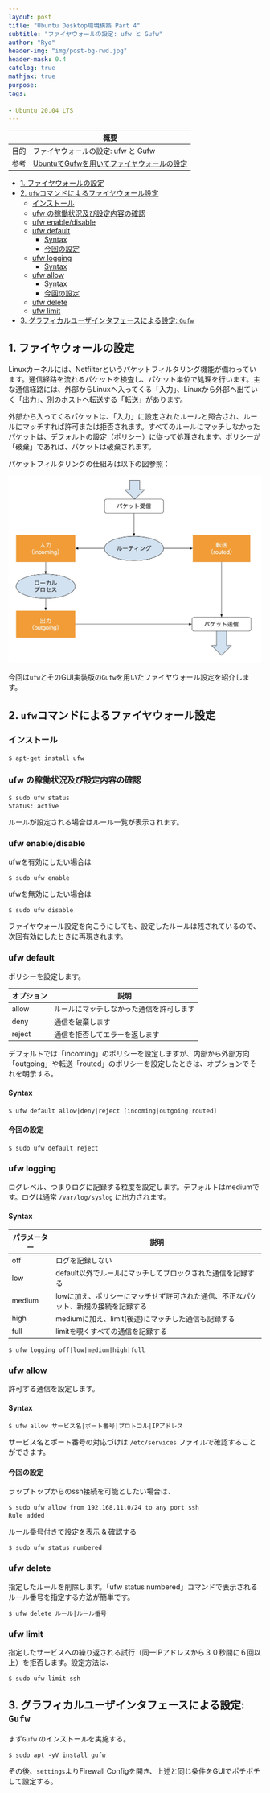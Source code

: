 ```yaml
---
layout: post
title: "Ubuntu Desktop環境構築 Part 4"
subtitle: "ファイヤウォールの設定: ufw と Gufw"
author: "Ryo"
header-img: "img/post-bg-rwd.jpg"
header-mask: 0.4
catelog: true
mathjax: true
purpose: 
tags:

- Ubuntu 20.04 LTS
---
```


||概要|
|---|---|
|目的|ファイヤウォールの設定: ufw と Gufw|
|参考|[UbuntuでGufwを用いてファイヤウォールの設定](https://www.kkaneko.jp/tools/server/gufw_ubuntu.html)|

<!-- START doctoc generated TOC please keep comment here to allow auto update -->
<!-- DON'T EDIT THIS SECTION, INSTEAD RE-RUN doctoc TO UPDATE -->


- [1. ファイヤウォールの設定](#1-ファイヤウォールの設定)
- [2. `ufw`コマンドによるファイヤウォール設定](#2-ufwコマンドによるファイヤウォール設定)
  - [インストール](#インストール)
  - [ufw の稼働状況及び設定内容の確認](#ufw-の稼働状況及び設定内容の確認)
  - [ufw enable/disable](#ufw-enabledisable)
  - [ufw default](#ufw-default)
    - [Syntax](#syntax)
    - [今回の設定](#今回の設定)
  - [ufw logging](#ufw-logging)
    - [Syntax](#syntax-1)
  - [ufw allow](#ufw-allow)
    - [Syntax](#syntax-2)
    - [今回の設定](#今回の設定-1)
  - [ufw delete](#ufw-delete)
  - [ufw limit](#ufw-limit)
- [3. グラフィカルユーザインタフェースによる設定: `Gufw`](#3-グラフィカルユーザインタフェースによる設定-gufw)

<!-- END doctoc generated TOC please keep comment here to allow auto update -->

## 1. ファイヤウォールの設定

Linuxカーネルには、Netfilterというパケットフィルタリング機能が備わっています。通信経路を流れるパケットを検査し、パケット単位で処理を行います。主な通信経路には、外部からLinuxへ入ってくる「入力」、Linuxから外部へ出ていく「出力」、別のホストへ転送する「転送」があります。

外部から入ってくるパケットは、「入力」に設定されたルールと照合され、ルールにマッチすれば許可または拒否されます。すべてのルールにマッチしなかったパケットは、デフォルトの設定（ポリシー）に従って処理されます。ポリシーが「破棄」であれば、パケットは破棄されます。

パケットフィルタリングの仕組みは以下の図参照：

<img src="https://github.com/ryonakimageserver/omorikaizuka/blob/master/linux/installer/20201216_ubuntu_packetfiltering.jpg?raw=true">

今回は`ufw`とそのGUI実装版の`Gufw`を用いたファイヤウォール設定を紹介します。

## 2. `ufw`コマンドによるファイヤウォール設定
### インストール

```
$ apt-get install ufw
```

###  ufw の稼働状況及び設定内容の確認

```
$ sudo ufw status
Status: active
```
ルールが設定される場合はルール一覧が表示されます。

### ufw enable/disable

ufwを有効にしたい場合は

```
$ sudo ufw enable
```

ufwを無効にしたい場合は

```
$ sudo ufw disable
```

ファイヤウォール設定を向こうにしても、設定したルールは残されているので、次回有効にしたときに再現されます。

### ufw default

ポリシーを設定します。

|オプション|説明|
|---|---|
|allow|ルールにマッチしなかった通信を許可します|
|deny|通信を破棄します|
|reject|通信を拒否してエラーを返します|

デフォルトでは「incoming」のポリシーを設定しますが、内部から外部方向「outgoing」や転送「routed」のポリシーを設定したときは、オプションでそれを明示する。

#### Syntax

```
$ ufw default allow|deny|reject [incoming|outgoing|routed]
```

#### 今回の設定

```
$ sudo ufw default reject
```

### ufw logging

ログレベル、つまりログに記録する粒度を設定します。デフォルトはmediumです。ログは通常 `/var/log/syslog` に出力されます。

#### Syntax

|パラメーター|説明|
|---|---|
|off|ログを記録しない|
|low|default以外でルールにマッチしてブロックされた通信を記録する|
|medium|lowに加え、ポリシーにマッチせず許可された通信、不正なパケット、新規の接続を記録する|
|high|mediumに加え、limit(後述)にマッチした通信も記録する|
|full|limitを覗くすべての通信を記録する|

```
$ ufw logging off|low|medium|high|full
```

### ufw allow

許可する通信を設定します。

#### Syntax

```
$ ufw allow サービス名|ポート番号|プロトコル|IPアドレス
```

サービス名とポート番号の対応づけは `/etc/services` ファイルで確認することができます。

#### 今回の設定

ラップトップからのssh接続を可能としたい場合は、

```
$ sudo ufw allow from 192.168.11.0/24 to any port ssh
Rule added
```

ルール番号付きで設定を表示 & 確認する

```
$ sudo ufw status numbered
```

### ufw delete

指定したルールを削除します。「ufw status numbered」コマンドで表示されるルール番号を指定する方法が簡単です。

```
$ ufw delete ルール|ルール番号
```

### ufw limit

指定したサービスへの繰り返される試行（同一IPアドレスから３０秒間に６回以上）を拒否します。設定方法は、

```
$ sudo ufw limit ssh
```

## 3. グラフィカルユーザインタフェースによる設定: `Gufw`

まず`Gufw` のインストールを実施する。

```
$ sudo apt -yV install gufw
```

その後、`settings`よりFirewall Configを開き、上述と同じ条件をGUIでポチポチして設定する。



